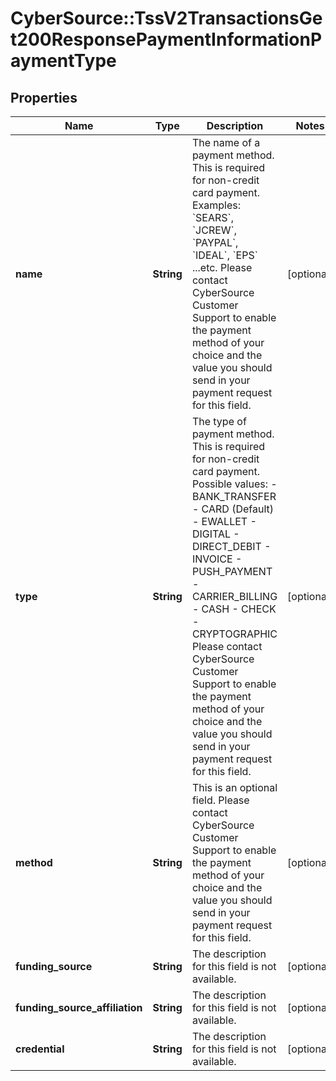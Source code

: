 # CyberSource::TssV2TransactionsGet200ResponsePaymentInformationPaymentType

## Properties
Name | Type | Description | Notes
------------ | ------------- | ------------- | -------------
**name** | **String** | The name of a payment method. This is required for non-credit card payment.  Examples: &#x60;SEARS&#x60;, &#x60;JCREW&#x60;, &#x60;PAYPAL&#x60;, &#x60;IDEAL&#x60;, &#x60;EPS&#x60; ...etc.  Please contact CyberSource Customer Support to enable the payment method of your choice and the value you should send in your payment request for this field.  | [optional] 
**type** | **String** | The type of payment method. This is required for non-credit card payment.  Possible values:  - BANK_TRANSFER  - CARD (Default)  - EWALLET  - DIGITAL  - DIRECT_DEBIT  - INVOICE  - PUSH_PAYMENT  - CARRIER_BILLING  - CASH  - CHECK  - CRYPTOGRAPHIC  Please contact CyberSource Customer Support to enable the payment method of your choice and the value you should send in your payment request for this field.  | [optional] 
**method** | **String** | This is an optional field.  Please contact CyberSource Customer Support to enable the payment method of your choice and the value you should send in your payment request for this field.  | [optional] 
**funding_source** | **String** | The description for this field is not available. | [optional] 
**funding_source_affiliation** | **String** | The description for this field is not available. | [optional] 
**credential** | **String** | The description for this field is not available. | [optional] 


